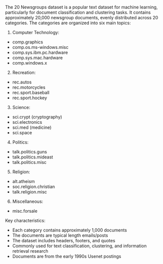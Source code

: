 
The 20 Newsgroups dataset is a popular text dataset for machine learning, particularly for document classification and clustering tasks. It contains approximately 20,000 newsgroup documents, evenly distributed across 20 categories. The categories are organized into six main topics:

1. Computer Technology:
- comp.graphics
- comp.os.ms-windows.misc
- comp.sys.ibm.pc.hardware
- comp.sys.mac.hardware
- comp.windows.x

2. Recreation:
- rec.autos
- rec.motorcycles
- rec.sport.baseball
- rec.sport.hockey

3. Science:
- sci.crypt (cryptography)
- sci.electronics
- sci.med (medicine)
- sci.space

4. Politics:
- talk.politics.guns
- talk.politics.mideast
- talk.politics.misc

5. Religion:
- alt.atheism
- soc.religion.christian
- talk.religion.misc

6. Miscellaneous:
- misc.forsale

Key characteristics:
- Each category contains approximately 1,000 documents
- The documents are typical length emails/posts
- The dataset includes headers, footers, and quotes
- Commonly used for text classification, clustering, and information retrieval research
- Documents are from the early 1990s Usenet postings


